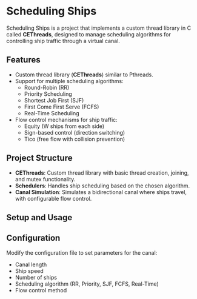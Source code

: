 # Scheduling Ships

Scheduling Ships is a project that implements a custom thread library in C called **CEThreads**, designed to manage scheduling algorithms for controlling ship traffic through a virtual canal.

## Features

- Custom thread library (**CEThreads**) similar to Pthreads.
- Support for multiple scheduling algorithms:
  - Round-Robin (RR)
  - Priority Scheduling
  - Shortest Job First (SJF)
  - First Come First Serve (FCFS)
  - Real-Time Scheduling
- Flow control mechanisms for ship traffic:
  - Equity (W ships from each side)
  - Sign-based control (direction switching)
  - Tico (free flow with collision prevention)

## Project Structure

- **CEThreads**: Custom thread library with basic thread creation, joining, and mutex functionality.
- **Schedulers**: Handles ship scheduling based on the chosen algorithm.
- **Canal Simulation**: Simulates a bidirectional canal where ships travel, with configurable flow control.

## Setup and Usage

## Configuration

Modify the configuration file to set parameters for the canal:

- Canal length
- Ship speed
- Number of ships
- Scheduling algorithm (RR, Priority, SJF, FCFS, Real-Time)
- Flow control method
